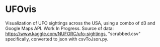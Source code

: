 # UFOvis
Visualization of UFO sightings across the USA, using a combo of d3 and Google Maps API. Work In Progress.
Source of data: https://www.kaggle.com/NUFORC/ufo-sightings, "scrubbed.csv" specifically, converted to json with csvToJson.py.
